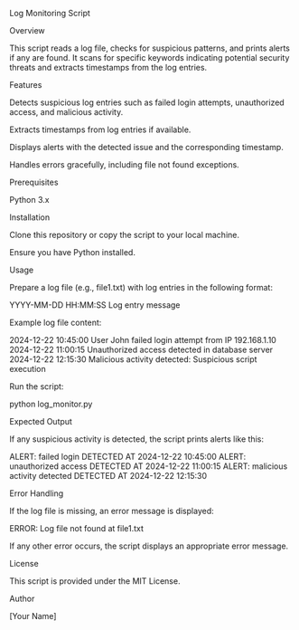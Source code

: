 Log Monitoring Script

Overview

This script reads a log file, checks for suspicious patterns, and prints alerts if any are found. It scans for specific keywords indicating potential security threats and extracts timestamps from the log entries.

Features

Detects suspicious log entries such as failed login attempts, unauthorized access, and malicious activity.

Extracts timestamps from log entries if available.

Displays alerts with the detected issue and the corresponding timestamp.

Handles errors gracefully, including file not found exceptions.

Prerequisites

Python 3.x

Installation

Clone this repository or copy the script to your local machine.

Ensure you have Python installed.

Usage

Prepare a log file (e.g., file1.txt) with log entries in the following format:

YYYY-MM-DD HH:MM:SS Log entry message

Example log file content:

2024-12-22 10:45:00 User John failed login attempt from IP 192.168.1.10
2024-12-22 11:00:15 Unauthorized access detected in database server
2024-12-22 12:15:30 Malicious activity detected: Suspicious script execution

Run the script:

python log_monitor.py

Expected Output

If any suspicious activity is detected, the script prints alerts like this:

ALERT: failed login DETECTED AT 2024-12-22 10:45:00
ALERT: unauthorized access DETECTED AT 2024-12-22 11:00:15
ALERT: malicious activity detected DETECTED AT 2024-12-22 12:15:30

Error Handling

If the log file is missing, an error message is displayed:

ERROR: Log file not found at file1.txt

If any other error occurs, the script displays an appropriate error message.

License

This script is provided under the MIT License.

Author

[Your Name]

